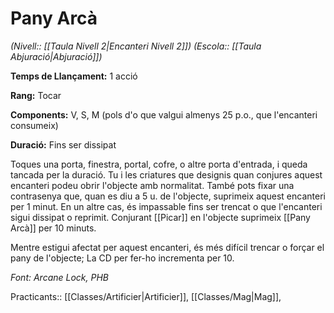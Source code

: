# Pany Arcà

*(Nivell:: [[Taula Nivell 2|Encanteri Nivell 2]]) (Escola:: [[Taula Abjuració|Abjuració]])*

**Temps de Llançament:** 1 acció

**Rang:** Tocar

**Components:** V, S, M (pols d'o que valgui almenys 25 p.o., que l'encanteri consumeix)

**Duració:** Fins ser dissipat

Toques una porta, finestra, portal, cofre, o altre porta d'entrada, i queda tancada per la duració. Tu i les criatures que designis quan conjures aquest encanteri podeu obrir l'objecte amb normalitat. També pots fixar una contrasenya que, quan es diu a 5 u. de l'objecte, suprimeix aquest encanteri per 1 minut. En un altre cas, és impassable fins ser trencat o que l'encanteri sigui dissipat o reprimit. Conjurant [[Picar]] en l'objecte suprimeix [[Pany Arcà]] per 10 minuts.

Mentre estigui afectat per aquest encanteri, és més difícil trencar o forçar el pany de l'objecte; La CD per fer-ho incrementa per 10.


*Font: Arcane Lock, PHB*



Practicants:: [[Classes/Artificier|Artificier]], [[Classes/Mag|Mag]], 